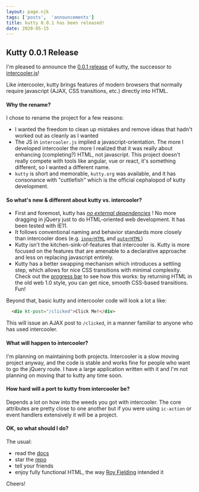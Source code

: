 ```yaml
---
layout: page.njk
tags: ['posts',  'announcements']
title: kutty 0.0.1 has been released!
date: 2020-05-15
---
```


## Kutty 0.0.1 Release

I'm pleased to announce the [0.0.1 release](https://unpkg.com/browse/kutty.org@0.0.1/) of kutty, the successor
to [intercooler.js](http://intercoolerjs.org)!

Like intercooler, kutty brings features of modern browsers that normally require javascript (AJAX, CSS transitions, etc.) 
directly into HTML.

#### Why the rename?

I chose to rename the project for a few reasons:

* I wanted the freedom to clean up mistakes and remove ideas that hadn't worked out as cleanly as I wanted
* The JS in `intercooler.js` implied a javascript-orientation.  The more I developed intercooler the more I realized
  that it was really about enhancing (completing?) HTML, not javascript.  This project doesn't really compete with tools 
  like angular, vue or react, it's something different, so I wanted a different name.
* `kutty` is short and memorable, `kutty.org` was available, and it has consonance with "cuttlefish" which is the
  official cephalopod of kutty development.

#### So what's new & different about kutty vs. intercooler?

* First and foremost, kutty has [*no external dependencies*](https://github.com/bigskysoftware/kutty/blob/master/package.json) !
  No more dragging in jQuery just to do HTML-oriented web development.  It has been tested with IE11.
* It follows conventional naming and behavior standards more closely than intercooler does (e.g. [`innerHTML`](/attributes/kt-swap) and [`outerHTML`](/attributes/kt-swap))
* Kutty isn't the kitchen-sink-of-features that intercooler is.  Kutty is more focused on the features that are amenable 
  to a declarative approache and less on replacing javascript entirely.
* Kutty has a better swapping mechanism which introduces a settling step, which allows for nice CSS transitions
  with minimal complexity.  Check out the [progress bar](/examples/progress-bar) to see how this works: by returning
  HTML in the old web 1.0 style, you can get nice, smooth CSS-based transitions.  Fun!

Beyond that, basic kutty and intercooler code will look a lot a like:

```html
  <div kt-post="/clicked">Click Me!</div>
```

This will issue an AJAX post to `/clicked`, in a manner familiar to anyone who has used intercooler.

#### What will happen to intercooler?

I'm planning on maintaining both projects.  Intercooler is a slow moving project anyway, and the code is stable and
works fine for people who want to go the jQuery route.  I have a large application written with it and I'm not planning
on moving that to kutty any time soon.

#### How hard will a port to kutty from intercooler be?

Depends a lot on how into the weeds you got with intercooler.  The core attributes are pretty close to one another
but if you were using `ic-action` or event handlers extensively it will be a project.

#### OK, so what should I do?

The usual:

* read the [docs](/docs)
* star the [repo](https://github.com/bigskysoftware/kutty)
* tell your friends
* enjoy fully functional HTML, the way [Roy Fielding](https://en.wikipedia.org/wiki/Representational_State_Transfer) intended it

Cheers!